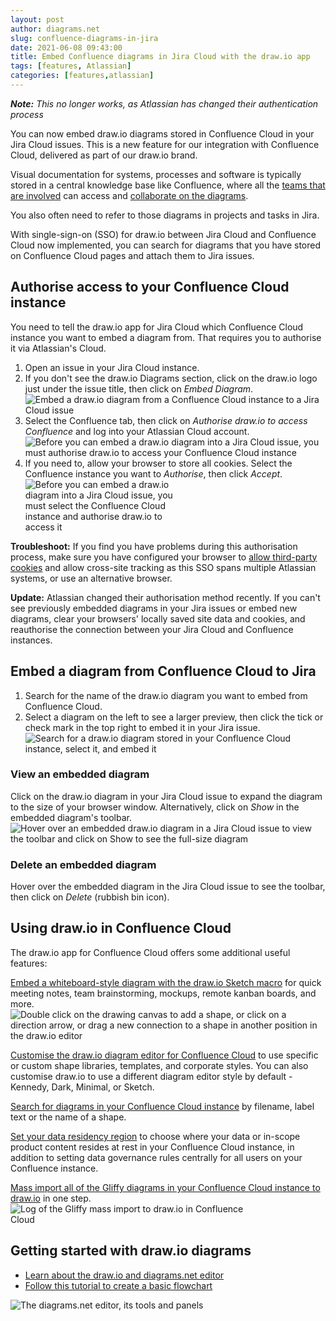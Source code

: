 ```yaml
---
layout: post
author: diagrams.net
slug: confluence-diagrams-in-jira
date: 2021-06-08 09:43:00
title: Embed Confluence diagrams in Jira Cloud with the draw.io app
tags: [features, Atlassian]
categories: [features,atlassian]
---
```


_**Note:** This no longer works, as Atlassian has changed their authentication process_

You can now embed draw.io diagrams stored in Confluence Cloud in your Jira Cloud issues. This is a new feature for our integration with Confluence Cloud, delivered as part of our draw.io brand.

Visual documentation for systems, processes and software is typically stored in a central knowledge base like Confluence, where all the [teams that are involved](/blog/team-diagramming.html) can access and [collaborate on the diagrams](/blog/collaborative-editing-confluence-cloud.html). 

You also often need to refer to those diagrams in projects and tasks in Jira.

With single-sign-on (SSO) for draw.io between Jira Cloud and Confluence Cloud now implemented, you can search for diagrams that you have stored on Confluence Cloud pages and attach them to Jira issues. 

## Authorise access to your Confluence Cloud instance

You need to tell the draw.io app for Jira Cloud which Confluence Cloud instance you want to embed a diagram from. That requires you to authorise it via Atlassian's Cloud. 

1. Open an issue in your Jira Cloud instance. 
2. If you don't see the draw.io Diagrams section, click on the draw.io logo just under the issue title, then click on _Embed Diagram_.
<br /><img src="/assets/img/blog/drawio-jira-embed-diagram.png" style="width=100%;max-width:600px;height:auto;" alt="Embed a draw.io diagram from a Confluence Cloud instance to a Jira Cloud issue">
3. Select the Confluence tab, then click on _Authorise draw.io to access Confluence_ and log into your Atlassian Cloud account. 
<br /><img src="/assets/img/blog/drawio-jira-authorise-confluence.png" style="width=100%;max-width:600px;height:auto;" alt="Before you can embed a draw.io diagram into a Jira Cloud issue, you must authorise draw.io to access your Confluence Cloud instance">
4. If you need to, allow your browser to store all cookies. Select the Confluence instance you want to _Authorise_, then click _Accept_.
<br /><img src="/assets/img/blog/drawio-jira-authorise-confluence-instance.png" style="width=100%;max-width:250px;height:auto;" alt="Before you can embed a draw.io diagram into a Jira Cloud issue, you must select the Confluence Cloud instance and authorise draw.io to access it">

**Troubleshoot:** If you find you have problems during this authorisation process, make sure you have configured your browser to [allow third-party cookies](/doc/faq/enable-third-party-cookies.html) and allow cross-site tracking as this SSO spans multiple Atlassian systems, or use an alternative browser.

**Update:** Atlassian changed their authorisation method recently. If you can't see previously embedded diagrams in your Jira issues or embed new diagrams, clear your browsers' locally saved site data and cookies, and reauthorise the connection between your Jira Cloud and Confluence instances.

## Embed a diagram from Confluence Cloud to Jira 

1. Search for the name of the draw.io diagram you want to embed from Confluence Cloud.
2. Select a diagram on the left to see a larger preview, then click the tick or check mark in the top right to embed it in your Jira issue. 
<br /><img src="/assets/img/blog/drawio-jira-search-diagram-confluence.png" style="width=100%;max-width:600px;height:auto;" alt="Search for a draw.io diagram stored in your Confluence Cloud instance, select it, and embed it">

### View an embedded diagram

Click on the draw.io diagram in your Jira Cloud issue to expand the diagram to the size of your browser window. Alternatively, click on _Show_ in the embedded diagram's toolbar.
<br /><img src="/assets/img/blog/drawio-jira-show-diagram.png" style="width=100%;max-width:600px;height:auto;" alt="Hover over an embedded draw.io diagram in a Jira Cloud issue to view the toolbar and click on Show to see the full-size diagram">

### Delete an embedded diagram

Hover over the embedded diagram in the Jira Cloud issue to see the toolbar, then click on _Delete_ (rubbish bin icon).

## Using draw.io in Confluence Cloud

The draw.io app for Confluence Cloud offers some additional useful features:

[Embed a whiteboard-style diagram with the draw.io Sketch macro](/blog/drawio-sketch-macro.html) for quick meeting notes, team brainstorming, mockups, remote kanban boards, and more.
<br /><img src="/assets/img/blog/sketch-ui-add-shapes.gif" style="width=100%;max-width:500px;height:auto;" alt="Double click on the drawing canvas to add a shape, or click on a direction arrow, or drag a new connection to a shape in another position in the draw.io editor">

[Customise the draw.io diagram editor for Confluence Cloud](/doc/faq/drawio-confluence-cloud.html) to use specific or custom shape libraries, templates, and corporate styles. You can also customise draw.io to use a different diagram editor style by default - Kennedy, Dark, Minimal, or Sketch.

[Search for diagrams in your Confluence Cloud instance](/blog/confluence-diagram-search.html) by filename, label text or the name of a shape.

[Set your data residency region](/blog/data-governance-lockdown.html) to choose where your data or in-scope product content resides at rest in your Confluence Cloud instance, in addition to setting data governance rules centrally for all users on your Confluence instance.

[Mass import all of the Gliffy diagrams in your Confluence Cloud instance to draw.io](/doc/faq/mass-import-gliffy-confluence-cloud.html) in one step.
<br /><img src="/assets/img/blog/confluence-cloud-gliffy-import-log.png" style="width=100%;max-width:400px;height:auto;" alt="Log of the Gliffy mass import to draw.io in Confluence Cloud">

## Getting started with draw.io diagrams

* [Learn about the draw.io and diagrams.net editor](/doc/getting-started-editor.html)
* [Follow this tutorial to create a basic flowchart](/doc/getting-started-basic-flow-chart.html)

<img src="/assets/img/blog/interface-introduction.png" style="max-width:100%;height:auto;" alt="The diagrams.net editor, its tools and panels">
